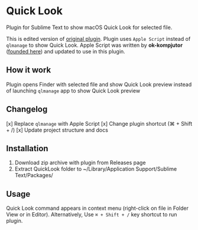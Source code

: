 # Quick Look
Plugin for Sublime Text to show macOS Quick Look for selected file. 

This is edited version of [original plugin](https://github.com/wallysalami/QuickLook). 
Plugin uses `Apple Script` instead of `qlmanage` to show Quick Look. Apple Script was written by **ok-kompjutor** ([founded here](https://www.reddit.com/r/osx/comments/bkwnr3/comment/lzuy3hg/)) and updated to use in this plugin. 

## How it work
Plugin opens Finder with selected file and show Quick Look preview instead of launching `qlmanage` app to show Quick Look preview

## Changelog 
[x] Replace `qlmanage` with Apple Script
[x] Change plugin shortcut (⌘ + Shift + /)
[x] Update project structure and docs

## Installation
1. Download zip archive with plugin from Releases page
2. Extract QuickLook folder to ~/Library/Application Support/Sublime Text/Packages/

## Usage
Quick Look command appears in context menu (right-click on file in Folder View or in Editor).
Alternatively, Use `⌘ + Shift + /` key shortcut to run plugin.